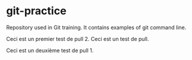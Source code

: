 # git-practice
Repository used in Git training. It contains examples of git command line.

Ceci est un premier test de pull 2.
Ceci est un test de pull.

Ceci est un deuxième test de pull 1.
